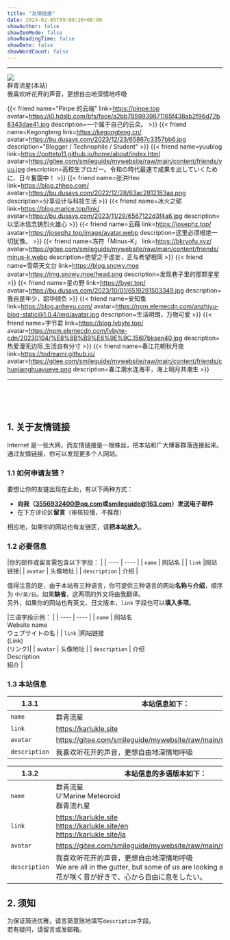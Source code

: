 ```yaml
---
title: "友情链接"
date: 2024-02-05T09:09:28+08:00
showAuthor: false
showZenMode: false
showReadingTime: false
showDate: false
showWordCount: false
---
```

<style>
	.place-self-center{
		cursor:pointer;
	}

	.author:hover img{
 transition: 0.9s !important;
 -webkit-transition: 0.9s !important;
 -moz-transition: 0.9s !important;
 -o-transition: 0.9s !important;
 -ms-transition: 0.9s !important;
 transform: rotate(360deg) !important;
 -webkit-transform: rotate(360deg) !important;
 -moz-transform: rotate(360deg) !important;
 -o-transform: rotate(360deg) !important;
 -ms-transform: rotate(360deg) !important;
}
</style>








 <div tag="friends">
	<hr/>
	<div class="flex author">
		<img class="!mt-0 !mb-0 h-24 w-24 rounded-full ltr:mr-4 rtl:ml-4 medium-zoom-image" src="//gitee.com/smileguide/mywebsite/raw/main/static/avatar.png" referrerpolicy="no-referrer">
		<div class="place-self-center" >
			<div class="font-semibold leading-6 text-neutral-800 decoration-primary-500 hover:underline hover:underline-offset-2 dark:text-neutral-300">
				群青流星(本站)
			</div>
			<div class="text-[0.8rem] leading-3 text-neutral-500 dark:text-neutral-400">
				我喜欢听花开的声音，更想自由地深情地呼吸
			</div>
		</div>
	</div>
</div>





{{< friend name="Pinpe 的云端" link=https://pinpe.top avatar=https://i0.hdslb.com/bfs/face/a2bb7859939871165f438ab2f96d72b8343dae41.jpg description=一个属于自己的云朵。 >}}
{{< friend name=Kegongteng link=https://kegongteng.cn/ avatar=https://bu.dusays.com/2023/12/23/65867c3357bb6.jpg description="Blogger / Technophile / Student" >}} 
{{< friend name=yuublog link=https://potteto11.github.io/home/about/index.html avatar=https://gitee.com/smileguide/mywebsite/raw/main/content/friends/yuu.jpg description=高校生ブロガー。令和の時代最速で成果を出していくために、日々奮闘中！ >}}
{{< friend name=张洪Heo link=https://blog.zhheo.com/ avatar=https://bu.dusays.com/2022/12/28/63ac2812183aa.png description=分享设计与科技生活 >}}
{{< friend name=冰火之砺 link=https://blog.marice.top/link/ avatar=https://bu.dusays.com/2023/11/29/6567122d3f4a6.jpg description=以坚冰信念铸烈火雄心 >}}
{{< friend name=云藉 link=https://josephz.top/ avatar=https://josephz.top/image/avatar.webp description=这里必须根绝一切犹豫。 >}}
{{< friend name=冻符「Minus-K」 link=https://bkryofu.xyz/ avatar=https://gitee.com/smileguide/mywebsite/raw/main/content/friends/minus-k.webp description=绝望之于虚妄，正与希望相同 >}}
{{< friend name=雪萌天文台 link=https://blog.snowy.moe avatar=https://img.snowy.moe/head.png description=发现巷子里的那颗星星 >}}
{{< friend name=星の野 link=https://byer.top/ avatar=https://bu.dusays.com/2023/10/01/6519291503349.jpg description=我自是年少，韶华倾负 >}}
{{< friend name=安知鱼 link=https://blog.anheyu.com/ avatar=https://npm.elemecdn.com/anzhiyu-blog-static@1.0.4/img/avatar.jpg description=生活明朗，万物可爱 >}}
{{< friend name=字节君 link=https://blog.lvbyte.top/ avatar=https://npm.elemecdn.com/lvbyte-cdn/20230104/%E8%8B%B9%E6%9E%9C.156l7bksen40.jpg description=热爱漫无边际,生活自有分寸 >}}
{{< friend name=春江花朝秋月夜 link=https://todreamr.github.io/ avatar=https://gitee.com/smileguide/mywebsite/raw/main/content/friends/chunjianghuayueye.png description=春江潮水连海平，海上明月共潮生 >}}



----
<br/><br/><br/>

## 1. 关于友情链接
Internet 是一张大网，而友情链接是一根蛛丝，把本站和广大博客群落连接起来。通过友情链接，你可以发现更多个人网站。  
### 1.1 如何申请友链？
要想让你的友链出现在此处，有以下两种方式：
- **向我（[3556932400@qq.com](mailto:3556932400@qq.com?body=name%3A%20%0Alink%3A%20%0Aavatar%3A%20%0Adescrition%3A%20)或[smileguide@163.com](mailto:smileguide@163.com?body=name%3A%20%0Alink%3A%20%0Aavatar%3A%20%0Adescrition%3A%20)）发送电子邮件**
- 在下方评论区**留言**（审核较慢，不推荐）   

相应地，如果你的网站也有友链区，请**把本站放入**。 
### 1.2 必要信息
|你的邮件或留言需包含以下字段：  |
|  ----  | ---- |
| `name` | 网站名 |
| `link` |网站链接|
| `avatar` | 头像地址 |
| `description` | 介绍 |   

值得注意的是，由于本站有三种语言，你可提供三种语言的网站**名称**与**介绍**，顺序为 `中/英/日`。如果**缺省**，这两项的外文将由我翻译。  
另外，如果你的网站也有英文、日文版本，`link` 字段也可以**填入多项**。  

|三语字段示例：  |
|  ----  | ---- |
| `name` | 网站名<br>Website name<br>ウェブサイトの名  |
| `link` |网站链接<br>(Link)<br>(リンク)|
| `avatar` | 头像地址 |
| `description` | 介绍<br>Description<br>紹介  |   

### 1.3 本站信息
|1.3.1|本站信息如下：|
|  ----  | ---- |
| `name` | 群青流星 |
| `link `| https://karlukle.site |
| `avatar` | https://gitee.com/smileguide/mywebsite/raw/main/static/avatar.png |
| `description` | 我喜欢听花开的声音，更想自由地深情地呼吸 | 

|1.3.2|本站信息的多语版本如下：|
|  ----  | ---- |
| `name` | 群青流星<br>U'Marine Meteoroid<br>群青流れ星 |
| `link` | https://karlukle.site<br>https://karlukle.site/en<br>https://karlukle.site/ja |
| `avatar` | https://gitee.com/smileguide/mywebsite/raw/main/static/avatar.png |
| `description` | 我喜欢听花开的声音，更想自由地深情地呼吸<br>We are all in the gutter, but some of us are looking at the stars.<br>花が咲く音が好きで、心から自由に息をしたい。 | 

## 2. 须知
为保证简洁优雅，请言简意赅地填写`description`字段。  
若有疑问，请留言或发邮箱。
